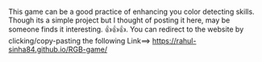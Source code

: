 
This game can be a good practice of enhancing you color detecting skills.
Though its a simple project but I thought of posting it here, may be someone finds it interesting. 
    👍👍👍.
You can redirect to the website by clicking/copy-pasting the following Link==> https://rahul-sinha84.github.io/RGB-game/ 

